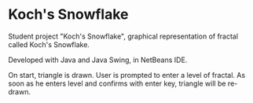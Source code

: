 # Koch's Snowflake

Student project "Koch's Snowflake", graphical representation of fractal called Koch's Snowflake.

Developed with Java and Java Swing, in NetBeans IDE.

On start, triangle is drawn.
User is prompted to enter a level of fractal. As soon as he enters level and confirms with enter key, triangle will be re-drawn.


